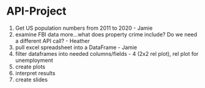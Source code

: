 # API-Project

1)  Get US population numbers from 2011 to 2020 - Jamie
2)  examine FBI data more...what does property crime include?  Do we need a different API call? - Heather
3)  pull excel spreadsheet into a DataFrame - Jamie
4)  filter dataframes into needed columns/fields - 4 (2x2 rel plot), rel plot for unemployment
5)  create plots
6)  interpret results
7)  create slides
